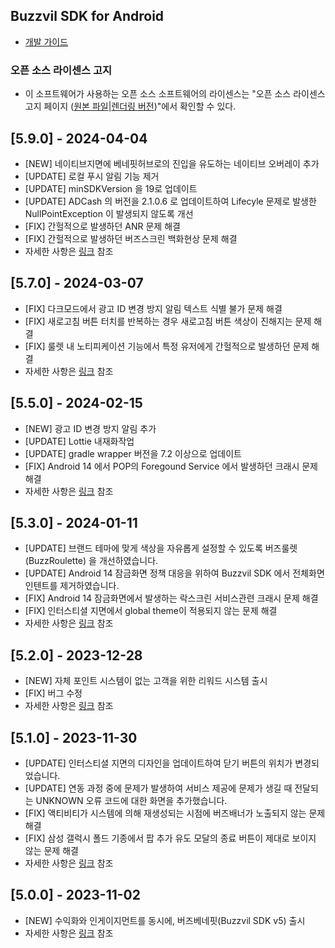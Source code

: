 
## Buzzvil SDK for Android

* [개발 가이드](https://docs.buzzvil.com/docs/buzzbenefit-android/v5/getting-started)

### 오픈 소스 라이센스 고지
- 이 소프트웨어가 사용하는 오픈 소스 소프트웨어의 라이센스는 "오픈 소스 라이센스 고지 페이지 ([원본 파일](/3rd_party_licenses.html)|[렌더링 버전](https://htmlpreview.github.io/?https://github.com/Buzzvil/buzz-sdk-samples/blob/master/3rd_party_licenses.html))"에서 확인할 수 있다.

## [5.9.0] - 2024-04-04
* [NEW] 네이티브지면에 베네핏허브로의 진입을 유도하는 네이티브 오버레이 추가
* [UPDATE] 로컬 푸시 알림 기능 제거
* [UPDATE] minSDKVersion 을 19로 업데이트
* [UPDATE] ADCash 의 버전을 2.1.0.6 로 업데이트하여 Lifecyle 문제로 발생한 NullPointException 이 발생되지 않도록 개선
* [FIX] 간헐적으로 발생하던 ANR 문제 해결
* [FIX] 간헐적으로 발생하던 버즈스크린 백화현상 문제 해결
* 자세한 사항은 [링크](https://docs.buzzvil.com/docs/release-news/android/buzzvil5.9-buzzscreen5.9) 참조

## [5.7.0] - 2024-03-07
* [FIX] 다크모드에서 광고 ID 변경 방지 알림 텍스트 식별 불가 문제 해결
* [FIX] 새로고침 버튼 터치를 반복하는 경우 새로고침 버튼 색상이 진해지는 문제 해결
* [FIX] 룰렛 내 노티피케이션 기능에서 특정 유저에게 간헐적으로 발생하던 문제 해결
* 자세한 사항은 [링크](https://docs.buzzvil.com/docs/release-news/android/buzzvil5.7-buzzscreen5.7) 참조

## [5.5.0] - 2024-02-15
* [NEW] 광고 ID 변경 방지 알림 추가
* [UPDATE] Lottie 내재화작업
* [UPDATE] gradle wrapper 버전을 7.2 이상으로 업데이트
* [FIX] Android 14 에서 POP의 Foregound Service 에서 발생하던 크래시 문제 해결
* 자세한 사항은 [링크](https://docs.buzzvil.com/docs/release-news/android/buzzvil5.5-buzzad3.52-buzzscreen4.46) 참조

## [5.3.0] - 2024-01-11
* [UPDATE] 브랜드 테마에 맞게 색상을 자유롭게 설정할 수 있도록 버즈룰렛 (BuzzRoulette) 을 개선하였습니다.
* [UPDATE] Android 14 잠금화면 정책 대응을 위하여 Buzzvil SDK 에서 전체화면 인텐트를 제거하였습니다.
* [FIX] Android 14 잠금화면에서 발생하는 락스크린 서비스관련 크래시 문제 해결
* [FIX] 인터스티셜 지면에서 global theme이 적용되지 않는 문제 해결
* 자세한 사항은 [링크](https://docs.buzzvil.com/docs/release-news/android/buzzvil5.3-buzzad3.51-buzzscreen4.45) 참조

## [5.2.0] - 2023-12-28
* [NEW] 자체 포인트 시스템이 없는 고객을 위한 리워드 시스템 출시
* [FIX] 버그 수정
* 자세한 사항은 [링크](https://docs.buzzvil.com/docs/release-news/android/buzzvil5.2-buzzad3.50-buzzscreen4.44) 참조

## [5.1.0] - 2023-11-30
* [UPDATE] 인터스티셜 지면의 디자인을 업데이트하여 닫기 버튼의 위치가 변경되었습니다.
* [UPDATE] 연동 과정 중에 문제가 발생하여 서비스 제공에 문제가 생길 때 전달되는 UNKNOWN 오류 코드에 대한 화면을 추가했습니다.
* [FIX] 액티비티가 시스템에 의해 재생성되는 시점에 버즈배너가 노출되지 않는 문제 해결
* [FIX] 삼성 갤럭시 폴드 기종에서 팝 추가 유도 모달의 종료 버튼이 제대로 보이지 않는 문제 해결
* 자세한 사항은 [링크](https://docs.buzzvil.com/docs/release-news/android/buzzvil5.1-buzzad3.49-buzzscreen4.43) 참조

## [5.0.0] - 2023-11-02
* [NEW] 수익화와 인게이지먼트를 동시에, 버즈베네핏(Buzzvil SDK v5) 출시
* 자세한 사항은 [링크](https://docs.buzzvil.com/docs/release-news/android/buzzvil5.0-buzzad3.47-buzzscreen4.41) 참조
